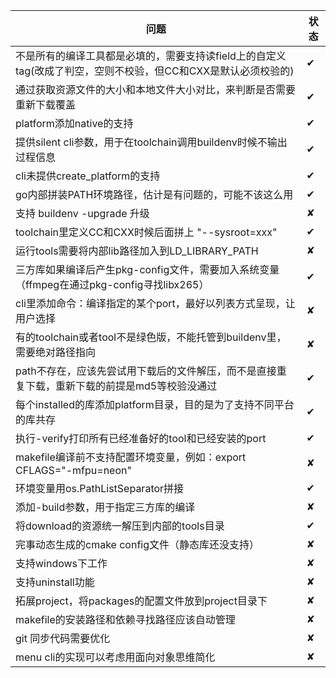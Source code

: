 问题    | 状态
-------| -----
不是所有的编译工具都是必填的，需要支持读field上的自定义tag(改成了判空，空则不校验，但CC和CXX是默认必须校验的)  | ✔
通过获取资源文件的大小和本地文件大小对比，来判断是否需要重新下载覆盖  | ✔
platform添加native的支持  | ✔
提供silent cli参数，用于在toolchain调用buildenv时候不输出过程信息  | ✔
cli未提供create_platform的支持  | ✔
go内部拼装PATH环境路径，估计是有问题的，可能不该这么用  | ✔
支持 buildenv -upgrade 升级  | ✘
toolchain里定义CC和CXX时候后面拼上 "--sysroot=xxx"  | ✔
运行tools需要将内部lib路径加入到LD_LIBRARY_PATH  | ✘
三方库如果编译后产生pkg-config文件，需要加入系统变量（ffmpeg在通过pkg-config寻找libx265）  | ✔
cli里添加命令：编译指定的某个port，最好以列表方式呈现，让用户选择  | ✘
有的toolchain或者tool不是绿色版，不能托管到buildenv里，需要绝对路径指向  | ✘
path不存在，应该先尝试用下载后的文件解压，而不是直接重复下载，重新下载的前提是md5等校验没通过  | ✔
每个installed的库添加platform目录，目的是为了支持不同平台的库共存  | ✔
执行-verify打印所有已经准备好的tool和已经安装的port  | ✔
makefile编译前不支持配置环境变量，例如：export CFLAGS="-mfpu=neon"  | ✘
环境变量用os.PathListSeparator拼接  | ✔
添加-build参数，用于指定三方库的编译  | ✘
将download的资源统一解压到内部的tools目录  | ✔
完事动态生成的cmake config文件（静态库还没支持）| ✘
支持windows下工作  | ✘
支持uninstall功能  | ✘
拓展project，将packages的配置文件放到project目录下  | ✘
makefile的安装路径和依赖寻找路径应该自动管理 | ✘
git 同步代码需要优化  | ✘
menu cli的实现可以考虑用面向对象思维简化  | ✘